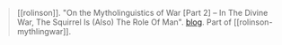 > [[rolinson]]. "On the Mytholinguistics of War [Part 2] – In The Divine War, The Squirrel Is (Also) The Role Of Man". [blog](https://aryaakasha.com/2019/12/03/on-the-mytholinguistics-of-war-part-2-in-the-divine-war-the-squirrel-is-also-the-role-of-man/). Part of [[rolinson-mythlingwar]].